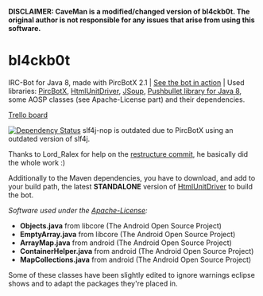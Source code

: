 **DISCLAIMER: CaveMan is a modified/changed version of bl4ckb0t. The original author is not responsible for any issues that arise from using this software.**

# bl4ckb0t

IRC-Bot for Java 8, made with PircBotX 2.1 | [See the bot in action](webchat.esper.net/?channels=bl4ckscor3) | Used libraries: [PircBotX](https://github.com/thelq/pircbotx), [HtmlUnitDriver](https://github.com/SeleniumHQ/htmlunit-driver), [JSoup](https://jsoup.org/), [Pushbullet library for Java 8](https://github.com/Sheigutn/pushbullet-java-8), some AOSP classes (see Apache-License part) and their dependencies.

[Trello board](https://trello.com/b/039j1jFa/bl4ckb0t)

[![Dependency Status](https://www.versioneye.com/user/projects/57e5039bbd6fa600512dfb56/badge.svg?style=flat)](https://www.versioneye.com/user/projects/57e5039bbd6fa600512dfb56) slf4j-nop is outdated due to PircBotX using an outdated version of slf4j.

Thanks to Lord_Ralex for help on the [restructure commit](http://github.com/bl4ckscor3/bl4ckb0t/commit/0703810f5870d2cdb7c678ff983671c2884fa7e9), he basically did the whole work :)

Additionally to the Maven dependencies, you have to download, and add to your build path, the latest **STANDALONE** version of [HtmlUnitDriver](https://github.com/SeleniumHQ/htmlunit-driver) to build the bot.

_Software used under the [Apache-License](https://github.com/bl4ckscor3/bl4ckb0t/blob/master/APACHELICENSE.md):_
- **Objects.java** from libcore (The Android Open Source Project)
- **EmptyArray.java** from libcore (The Android Open Source Project)
- **ArrayMap.java** from android (The Android Open Source Project)
- **ContainerHelper.java** from android (The Android Open Source Project)
- **MapCollections.java** from android (The Android Open Source Project)

Some of these classes have been slightly edited to ignore warnings eclipse shows and to adapt the packages they're placed in.

